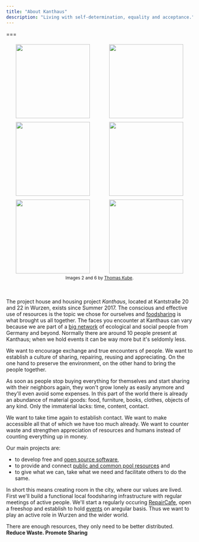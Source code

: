 ```yaml
---
title: "About Kanthaus"
description: "Living with self-determination, equality and acceptance."
---
```

===
<div style="display: flex; flex-wrap: wrap; justify-content: space-around;">
<img src="/pics/2017festivalmeeting.jpg" />
<img src="/pics/kube01.jpg" />
<img src="/pics/001.jpg" />
<img src="/pics/002.jpg" />
<img src="/pics/communalKino.jpg" />
<img src="/pics/kube02color.jpg" />
<sub>Images 2 and 6 by <a href="http://thomaskube.de">Thomas Kube</a>.</sub>
</div>
<br></br>

The project house and housing project _Kanthaus_, located at Kantstraße 20 and 22 in Wurzen, exists since Summer 2017. The conscious and effective use of resources is the topic we chose for ourselves and [foodsharing](../foodsharing) is what brought us all together. The faces you encounter at Kanthaus can vary because we are part of a [big network](https://yunity.org) of ecological and social people from Germany and beyond. Normally there are around 10 people present at Kanthaus; when we hold events it can be way more but it's seldomly less.

We want to encourage exchange and true encounters of people. We want to establish a culture of sharing, repairing, reusing and appreciating. On the one hand to preserve the environment, on the other hand to bring the people together.

As soon as people stop buying everything for themselves and start sharing with their neighbors again, they won't  grow lonely as easily anymore and they'll even avoid some expenses. In this part of the world there is already an abundance of material goods: food, furniture, books, clothes, objects of any kind. Only the immaterial lacks: time, content, contact.

We want to take time again to establish contact. We want to make accessible all that of which we have too much already. We want to counter waste and strengthen appreciation of resources and humans instead of counting everything up in money.

Our main projects are:
- to develop free and [open source software](https://en.wikipedia.org/wiki/Open-source_software_movement),
- to provide and connect [public and common pool resources](https://en.wikipedia.org/wiki/Commons) and
- to give what we can, take what we need and facilitate others to do the same.

In short this means creating room in the city, where our values are lived. First we'll build a functional local foodsharing infrastructure with regular meetings of active people. We'll start a regularly occuring [RepairCafe](../repaircafe), open a freeshop and establish to hold [events](../../events) on aregular basis. Thus we want to play an active role in Wurzen and the wider world.

There are enough resources, they only need to be better distributed.</br>
**Reduce Waste. Promote Sharing**

<style>
img {
  height: 200px;
  padding: 5px;
}
</style>

